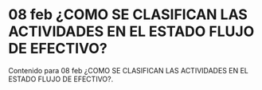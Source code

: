 # 08 feb  ¿COMO SE CLASIFICAN LAS ACTIVIDADES EN EL ESTADO FLUJO DE EFECTIVO?

Contenido para 08 feb  ¿COMO SE CLASIFICAN LAS ACTIVIDADES EN EL ESTADO FLUJO DE EFECTIVO?.